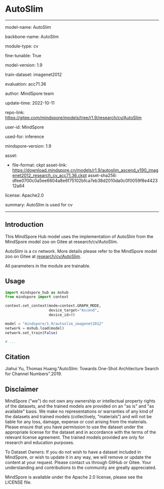 # AutoSlim

---

model-name: AutoSlim

backbone-name: AutoSlim

module-type: cv

fine-tunable: True

model-version: 1.9

train-dataset: imagenet2012

evaluation: acc71.36

author: MindSpore team

update-time: 2022-10-11

repo-link: <https://gitee.com/mindspore/models/tree/r1.9/research/cv/AutoSlim>

user-id: MindSpore

used-for: inference

mindspore-version: 1.9

asset:

-
    file-format: ckpt
    asset-link: <https://download.mindspore.cn/models/r1.9/autoslim_ascend_v190_imagenet2012_research_cv_acc71.36.ckpt>
    asset-sha256: dfee0700c0a5ee6604a8e6f75102bfca7eb38d2010da0c0f0059f8e442312a64

license: Apache2.0

summary: AutoSlim is used for cv

---

## Introduction

This MindSpore Hub model uses the implementation of AutoSlim from the MindSpore model zoo on Gitee at research/cv/AutoSlim.

AutoSlim is a cv network. More details please refer to the MindSpore model zoo on Gitee at [research/cv/AutoSlim](https://gitee.com/mindspore/models/blob/r1.9/research/cv/AutoSlim/README.md).

All parameters in the module are trainable.

## Usage

```python
import mindspore_hub as mshub
from mindspore import context

context.set_context(mode=context.GRAPH_MODE,
                    device_target="Ascend",
                    device_id=0)

model = "mindspore/1.9/autoslim_imagenet2012"
network = mshub.load(model)
network.set_train(False)

# ...
```

## Citation

Jiahui Yu, Thomas Huang."AutoSlim: Towards One-Shot Architecture Search for Channel Numbers".2019.

## Disclaimer

MindSpore ("we") do not own any ownership or intellectual property rights of the datasets, and the trained models are provided on an "as is" and "as available" basis. We make no representations or warranties of any kind of the datasets and trained models (collectively, “materials”) and will not be liable for any loss, damage, expense or cost arising from the materials. Please ensure that you have permission to use the dataset under the appropriate license for the dataset and in accordance with the terms of the relevant license agreement. The trained models provided are only for research and education purposes.

To Dataset Owners: If you do not wish to have a dataset included in MindSpore, or wish to update it in any way, we will remove or update the content at your request. Please contact us through GitHub or Gitee. Your understanding and contributions to the community are greatly appreciated.

MindSpore is available under the Apache 2.0 license, please see the LICENSE file.
